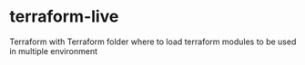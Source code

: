 # terraform-live
Terraform with Terraform folder where to load terraform modules to be used in multiple environment
